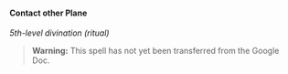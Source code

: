 #### Contact other Plane
<!-- markdownlint-disable-next-line no-emphasis-as-heading -->
_5th-level divination (ritual)_

> **Warning:**
> This spell has not yet been transferred from the Google Doc.
